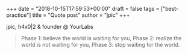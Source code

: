 +++
date = "2018-10-15T17:59:53+00:00"
draft = false
tags = ["best-practice"]
title = "Quote post"
author = "jpic"
+++

jpic, h4x0|2 & founder @ YourLabs

> Phase 1: believe the world is waiting for you,
Phase 2: realize the world is not waiting for you,
Phase 3: stop waiting for the world.

